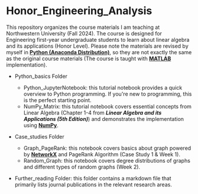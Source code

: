 # Honor_Engineering_Analysis
This repository organizes the course materials I am teaching at Northwestern University (Fall 2024). The course is designed for Engineering first-year undergraduate students to learn about linear algebra and its applications (Honor Level). Please note the materials are revised by myself in [**Python (Anaconda Distribution)**](https://www.anaconda.com/download), so they are not exactly the same as the original course materials (The course is taught with [**MATLAB**](https://www.mathworks.com/products/matlab.html) implementation). 

- Python_basics Folder
  - Python_JupyterNotebook: this tutorial notebook provides a quick overview to Python programming. If you're new to programming, this is the perfect starting point.
  - NumPy_Matrix: this tutorial notebook covers essential concepts from Linear Algebra  (Chapter 1-4 from ***Linear Algebra and its Applications (5th Edition)***) and demonstrates the implementation using [**NumPy**](https://numpy.org).

- Case_studies Folder
  - Graph_PageRank: this notebook covers basics about graph powered by [**NetworkX**](https://networkx.org) and PageRank Algorithm (Case Study 1 & Week 1).
  - Random_Graph: this notebook covers degree distributions of graphs and different types of random graphs (Week 2).

- Further_reading Folder: this folder contains a markdown file that primarily lists journal publications in the relevant research areas. 
